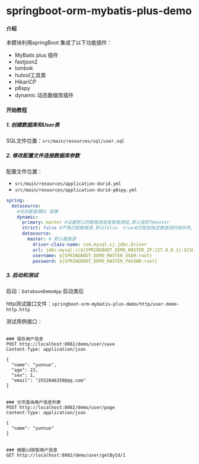 # springboot-orm-mybatis-plus-demo

#### 介绍

本模块利用springBoot 集成了以下功能插件：

- MyBaits plus 插件
- fastjson2
- lombok
- hutool工具类
- HikariCP
- p6spy
- dynamic 动态数据库插件

#### 开始教程

##### 1. 创建数据库和User表

SQL文件位置：`src/main/resources/sql/user.sql`

##### 2. 修改配置文件连接数据库参数

配置文件位置：

- `src/main/resources/application-durid.yml`
- `src/main/resources/application-durid-p6spy.yml`

```yaml
spring:
  datasource:
    #动态数据源DS 配置
    dynamic:
      primary: master #设置默认的数据源或者数据源组,默认值即为master
      strict: false #严格匹配数据源,默认false. true未匹配到指定数据源时抛异常,false使用默认数据源
      datasource:
        master: # 默认数据源
          driver-class-name: com.mysql.cj.jdbc.Driver
          url: jdbc:mysql://${SPRINGBOOT_DEMO_MASTER_IP:127.0.0.1}:${SPRINGBOOT_DEMO_MASTER_PORT:3306}/KBK?createDatabaseIfNotExist=true&useSSL=false&useUnicode=true&characterEncoding=utf8
          username: ${SPRINGBOOT_DEMO_MASTER_USER:root}
          password: ${SPRINGBOOT_DEMO_MASTER_PASSWD:root}

```

##### 3. 启动和测试

启动：`DatabaseDemoApp` 启动类后

http测试接口文件：`springboot-orm-mybatis-plus-demo/http/user-demo-http.http`

测试用例接口：
```http request

### 保存用户信息
POST http://localhost:8082/demo/user/save
Content-Type: application/json

{
  "name": "yunnuo",
  "age": 23,
  "sex": 1,
  "email": "2552846359@qq.com"
}


### 分页查询用户信息列表
POST http://localhost:8082/demo/user/page
Content-Type: application/json

{
  "name": "yunnuo"
}


### 根据id获取用户信息
GET http://localhost:8082/demo/user/getById/1


```
